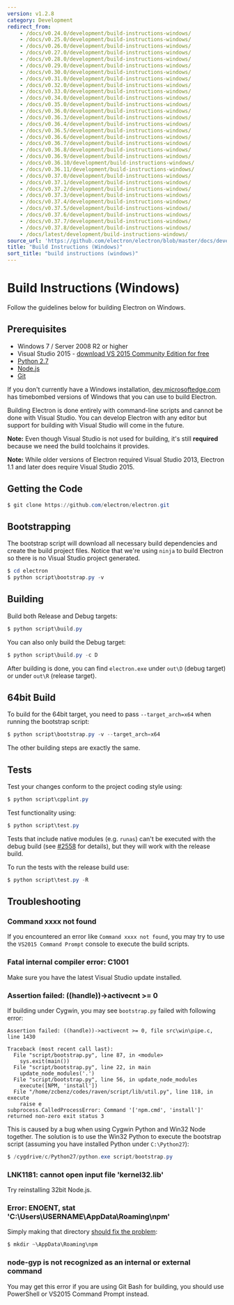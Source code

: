 ```yaml
---
version: v1.2.8
category: Development
redirect_from:
    - /docs/v0.24.0/development/build-instructions-windows/
    - /docs/v0.25.0/development/build-instructions-windows/
    - /docs/v0.26.0/development/build-instructions-windows/
    - /docs/v0.27.0/development/build-instructions-windows/
    - /docs/v0.28.0/development/build-instructions-windows/
    - /docs/v0.29.0/development/build-instructions-windows/
    - /docs/v0.30.0/development/build-instructions-windows/
    - /docs/v0.31.0/development/build-instructions-windows/
    - /docs/v0.32.0/development/build-instructions-windows/
    - /docs/v0.33.0/development/build-instructions-windows/
    - /docs/v0.34.0/development/build-instructions-windows/
    - /docs/v0.35.0/development/build-instructions-windows/
    - /docs/v0.36.0/development/build-instructions-windows/
    - /docs/v0.36.3/development/build-instructions-windows/
    - /docs/v0.36.4/development/build-instructions-windows/
    - /docs/v0.36.5/development/build-instructions-windows/
    - /docs/v0.36.6/development/build-instructions-windows/
    - /docs/v0.36.7/development/build-instructions-windows/
    - /docs/v0.36.8/development/build-instructions-windows/
    - /docs/v0.36.9/development/build-instructions-windows/
    - /docs/v0.36.10/development/build-instructions-windows/
    - /docs/v0.36.11/development/build-instructions-windows/
    - /docs/v0.37.0/development/build-instructions-windows/
    - /docs/v0.37.1/development/build-instructions-windows/
    - /docs/v0.37.2/development/build-instructions-windows/
    - /docs/v0.37.3/development/build-instructions-windows/
    - /docs/v0.37.4/development/build-instructions-windows/
    - /docs/v0.37.5/development/build-instructions-windows/
    - /docs/v0.37.6/development/build-instructions-windows/
    - /docs/v0.37.7/development/build-instructions-windows/
    - /docs/v0.37.8/development/build-instructions-windows/
    - /docs/latest/development/build-instructions-windows/
source_url: 'https://github.com/electron/electron/blob/master/docs/development/build-instructions-windows.md'
title: "Build Instructions (Windows)"
sort_title: "build instructions (windows)"
---
```


# Build Instructions (Windows)

Follow the guidelines below for building Electron on Windows.

## Prerequisites

* Windows 7 / Server 2008 R2 or higher
* Visual Studio 2015 - [download VS 2015 Community Edition for
  free](https://www.visualstudio.com/en-us/products/visual-studio-community-vs.aspx)
* [Python 2.7](http://www.python.org/download/releases/2.7/)
* [Node.js](http://nodejs.org/download/)
* [Git](http://git-scm.com)

If you don't currently have a Windows installation,
[dev.microsoftedge.com](https://developer.microsoft.com/en-us/microsoft-edge/tools/vms/)
has timebombed versions of Windows that you can use to build Electron.

Building Electron is done entirely with command-line scripts and cannot be done
with Visual Studio. You can develop Electron with any editor but support for
building with Visual Studio will come in the future.

**Note:** Even though Visual Studio is not used for building, it's still
**required** because we need the build toolchains it provides.

**Note:** While older versions of Electron required Visual Studio 2013, Electron 1.1 and later does require Visual Studio 2015.

## Getting the Code

```powershell
$ git clone https://github.com/electron/electron.git
```

## Bootstrapping

The bootstrap script will download all necessary build dependencies and create
the build project files. Notice that we're using `ninja` to build Electron so
there is no Visual Studio project generated.

```powershell
$ cd electron
$ python script\bootstrap.py -v
```

## Building

Build both Release and Debug targets:

```powershell
$ python script\build.py
```

You can also only build the Debug target:

```powershell
$ python script\build.py -c D
```

After building is done, you can find `electron.exe` under `out\D` (debug
target) or under `out\R` (release target).

## 64bit Build

To build for the 64bit target, you need to pass `--target_arch=x64` when running
the bootstrap script:

```powershell
$ python script\bootstrap.py -v --target_arch=x64
```

The other building steps are exactly the same.

## Tests

Test your changes conform to the project coding style using:

```powershell
$ python script\cpplint.py
```

Test functionality using:

```powershell
$ python script\test.py
```

Tests that include native modules (e.g. `runas`) can't be executed with the
debug build (see [#2558](https://github.com/electron/electron/issues/2558) for
details), but they will work with the release build.

To run the tests with the release build use:

```powershell
$ python script\test.py -R
```

## Troubleshooting

### Command xxxx not found

If you encountered an error like `Command xxxx not found`, you may try to use
the `VS2015 Command Prompt` console to execute the build scripts.

### Fatal internal compiler error: C1001

Make sure you have the latest Visual Studio update installed.

### Assertion failed: ((handle))->activecnt >= 0

If building under Cygwin, you may see `bootstrap.py` failed with following
error:

```
Assertion failed: ((handle))->activecnt >= 0, file src\win\pipe.c, line 1430

Traceback (most recent call last):
  File "script/bootstrap.py", line 87, in <module>
    sys.exit(main())
  File "script/bootstrap.py", line 22, in main
    update_node_modules('.')
  File "script/bootstrap.py", line 56, in update_node_modules
    execute([NPM, 'install'])
  File "/home/zcbenz/codes/raven/script/lib/util.py", line 118, in execute
    raise e
subprocess.CalledProcessError: Command '['npm.cmd', 'install']' returned non-zero exit status 3
```

This is caused by a bug when using Cygwin Python and Win32 Node together. The
solution is to use the Win32 Python to execute the bootstrap script (assuming
you have installed Python under `C:\Python27`):

```powershell
$ /cygdrive/c/Python27/python.exe script/bootstrap.py
```

### LNK1181: cannot open input file 'kernel32.lib'

Try reinstalling 32bit Node.js.

### Error: ENOENT, stat 'C:\Users\USERNAME\AppData\Roaming\npm'

Simply making that directory [should fix the problem](http://stackoverflow.com/a/25095327/102704):

```powershell
$ mkdir ~\AppData\Roaming\npm
```

### node-gyp is not recognized as an internal or external command

You may get this error if you are using Git Bash for building, you should use
PowerShell or VS2015 Command Prompt instead.
